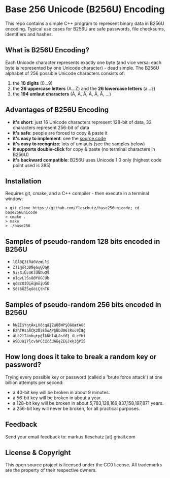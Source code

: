 Base 256 Unicode (B256U) Encoding
=================================
This repo contains a simple C++ program to represent binary data in B256U encoding. Typical use cases for B256U are safe passwords, file checksums, identifiers and hashes.

What is B256U Encoding?
-----------------------
Each Unicode character represents exactly one byte (and vice versa: each byte is represented by one Unicode character) - dead simple. The B256U alphabet of 256 possible Unicode characters consists of:

1. the **10 digits** (0...9)
2. the **26 uppercase letters** (A...Z) and the **26 lowercase letters** (a...z)
3. the **194 umlaut characters** (À, Á, Â, Ã, Ä, Å, ...)

Advantages of B256U Encoding
----------------------------
* **it's short**: just 16 Unicode characters represent 128-bit of data, 32 characters represent 256-bit of data
* **it's safe**: people are forced to copy & paste it 
* **it's easy to implement**: see the [source code](base256.cpp)
* **it's easy to recognize**: lots of umlauts (see the samples below)
* **it supports double-click** for copy & paste (no terminal characters in B256U) 
* **it's backward compatible**: B256U uses Unicode 1.0 only (highest code point used is 385)

Installation
------------
Requires git, cmake, and a C++ compiler - then execute in a terminal window:

```
> git clone https://github.com/fleschutz/base256unicode; cd base256unicode
> cmake .
> make
> ./base256
```

Samples of pseudo-random 128 bits encoded in B256U
--------------------------------------------------
* `ĺËĀ8Ę3ĩŔá0VzœĹŀî`
* `ŽTĭŊõł3ÐÑęGųĢÛąĶ`
* `5iŗ3īÛźUKĺŰÑÞbŒŜ`
* `ņĨqvLŀŠsůØŸÙGCŰƀ`
* `ŋôBĉOÍŬįēĳmōįUĞÜ`
* `Sőś6ŬŹŠęűöìÇthTK`

Samples of pseudo-random 256 bits encoded in B256U
--------------------------------------------------
* `ħŅŹĬšÝŋţĀĸĻňőċqâĮŹúŪßWPŞÓā8æťÁüċ`
* `Ě2ħŤRŧáÃĆĶ2ÕŀSŜöĄPŞÜbŰ06lŔùö9ĬŒģ`
* `āLë2lÏäöĥųŧpğĨķŇHĺ4LăsŸđĵ_űLeYhĩ`
* `ÂŚÔJàįŶļcvàPĈčĲċĉĲĂūęŻÉĢJĸķ3ğPĭŠ`

How long does it take to break a random key or password?
--------------------------------------------------------
Trying every possible key or password (called a 'brute force attack') at one billion attempts per second:

* a 40-bit key will be broken in about 9 minutes.
* a 56-bit key will be broken in about a year.
* a 128-bit key will be broken in about 5,783,128,169,837,158,197,871 years.
* a 256-bit key will never be broken, for all practical purposes.

Feedback
--------
Send your email feedback to: markus.fleschutz [at] gmail.com

License & Copyright
-------------------
This open source project is licensed under the CC0 license. All trademarks are the property of their respective owners.
